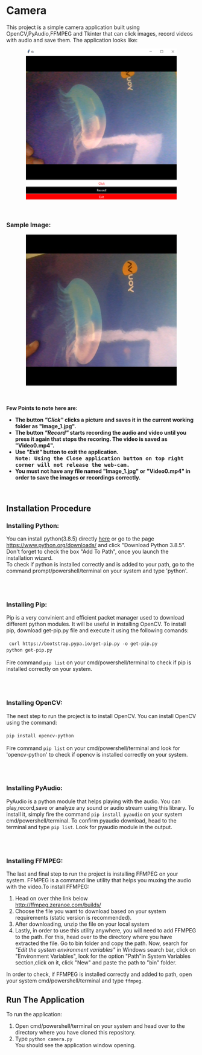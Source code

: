 <h1>Camera</h1>

This project is a simple camera application built using OpenCV,PyAudio,FFMPEG and Tkinter that can click images, record videos with audio and save them. The application looks like:<br>
<p align='center'>
<img src="https://github.com/adityamd/Camera/blob/Images_Add/static/Screenshot%20(61).png" height=400px width=400px>
</p>
<br>
<h3>Sample Image:</h3>
  <p align='center'>
    <img src="https://github.com/adityamd/Camera/blob/master/static/Image_1.jpg" height=400px width=400px>
  </p> 
<br>
<br>
<b> Few Points to note here are:
  <ul>
    <li>The button <em>"Click"</em> clicks a picture and saves it in the current working folder as "Image_1.jpg".</li>
    <li>The button <em>"Record"</em> starts recording the audio and video until you press it again that stops the recoring. The video is saved as "Video0.mp4".</li>
    <li>Use <em>"Exit"</em> button to exit the application.</li>
      <kbd><b>
        Note: Using the Close application button on top right corner will not release the web-cam.
        </b></kbd>
    </li>
    <li>You must not have any file named "Image_1.jpg" or "Video0.mp4" in order to save the images or recordings correctly.</li>
  </ul>
</b>
<br>
<h2>Installation Procedure</h2>
<h3>Installing Python:</h3>
 You can install python(3.8.5) directly <a href="https://www.python.org/ftp/python/3.8.5/python-3.8.5.exe">here</a> or go to the page <a href="https://www.python.org/downloads/">https://www.python.org/downloads/</a> 
 and click "Download Python 3.8.5". Don't forget to check the box "Add To Path", once you launch the installation wizard. 
 <br>
 To check if python is installed correctly and is added to your path, go to the command prompt/powershell/terminal on your system and type 'python'.
 
 <br><br>
 
 <h3>Installing Pip:</h3>
 Pip is a very convinient and efficient packet manager used to download different python modules. It will be useful in installing OpenCV. 
 To install pip, download get-pip.py file and execute it using the following comands: <br><br><code> curl https://bootstrap.pypa.io/get-pip.py -o get-pip.py </code><br>
 <code>python get-pip.py</code></br><br>Fire command <code>pip list</code> on your cmd/powershell/terminal to check if pip is installed correctly on your system.
 
 <br><br>
 
 <h3>Installing OpenCV:</h3>
 The next step to run the project is to install OpenCV. You can install OpenCV using the command: <br><br><code>pip install opencv-python</code></br><br>Fire command <code>pip list</code>
 on your cmd/powershell/terminal and look for 'opencv-python' to check if opencv is installed correctly on your system.
 
 <br><br>
 
 <h3>Installing PyAudio:</h3>
  PyAudio is a python module that helps playing with the audio. You can play,record,save or analyze any sound or audio stream using this library. To install it, simply fire the command <code>pip install pyaudio</code> on your system cmd/powershell/terminal. To confirm pyaudio download, head to the terminal and type <code>pip list</code>. Look for pyaudio module in the output.
  
  <br><br>
  
  <h3>Installing FFMPEG:</h3>
   The last and final step to run the project is installing FFMPEG on your system. FFMPEG is a command line utility that helps you muxing the audio with the video.To install FFMPEG:
   <ol>
    <li>Head on over thhe link below</li>
    <a href="http://ffmpeg.zeranoe.com/builds/ ">http://ffmpeg.zeranoe.com/builds/ </a>
    </li>
    <li>Choose the file you want to download based on your system requirements (static version is recommended).</li>
    <li>After downloading, unzip the file on your local system</li>
    <li>Lastly, in order to use this utility anywhere, you will need to add FFMPEG to the path. For this, head over to the directory where you have extracted the file. Go to bin folder and copy the path. Now, search for <em>"Edit the system environment variables"</em> in Windows search bar, click on "Environment Variables", look for the option "Path"in System Variables section,click on it, click "New" and paste the path to "bin" folder.</li>
  </ol>
In order to check, if FFMPEG is installed correctly and added to path, open your system cmd/powershell/terminal and type <code>ffmpeg</code>.
<br>
<h2>Run The Application</h2>
To run the application:
<ol>
  <li>Open cmd/powershell/terminal on your system and head over to the directory where you have cloned this repository.</li>
  <li>Type <code>python camera.py</code></li>
  You should see the application window opening.
</ol>

